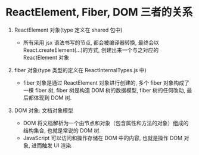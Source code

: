 # ReactElement, Fiber, DOM 三者的关系

1. ReactElement 对象(type 定义在 shared 包中)

   - 所有采用 jsx 语法书写的节点, 都会被编译器转换, 最终会以 React.createElement(...)的方式, 创建出来一个与之对应的 ReactElement 对象

2. fiber 对象(type 类型的定义在 ReactInternalTypes.js 中)

   - fiber 对象是通过 ReactElement 对象进行创建的, 多个 fiber 对象构成了一棵 fiber 树, fiber 树是构造 DOM 树的数据模型, fiber 树的任何改动, 最后都体现到 DOM 树.

3. DOM 对象: 文档对象模型

   - DOM 将文档解析为一个由节点和对象（包含属性和方法的对象）组成的结构集合, 也就是常说的 DOM 树.
   - JavaScript 可以访问和操作存储在 DOM 中的内容, 也就是操作 DOM 对象, 进而触发 UI 渲染.
